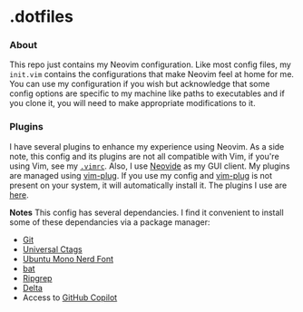 # .dotfiles
### About
This repo just contains my Neovim configuration. Like most config files, my `init.vim` contains the configurations that make Neovim feel at home for me.
You can use my configuration if you wish but acknowledge that some config options are specific to my machine like paths to executables and if you clone it, you will need to make appropriate modifications to it.

### Plugins
I have several plugins to enhance my experience using Neovim. As a side note, this config and its plugins are not all compatible with Vim, if you're using Vim, see my [`.vimrc`](/.vimrc). Also, I use [Neovide](https://github.com/neovide/neovide) as my GUI client.
My plugins are managed using [vim-plug](https://github.com/junegunn/vim-plug).
If you use my config and [vim-plug](https://github.com/junegunn/vim-plug) is not present on your system, it will automatically install it.
The plugins I use are [here](https://github.com/UnrealApex/dotfiles/blob/main/plugins/plug.vim#L12).

**Notes**
This config has several dependancies. I find it convenient to install some of these dependancies via a package manager:

- [Git](https://git-scm.com/)
- [Universal Ctags](https://github.com/universal-ctags/ctags)
- [Ubuntu Mono Nerd Font](https://github.com/ryanoasis/nerd-fonts/tree/master/patched-fonts/UbuntuMono/Regular/complete)
- [bat](https://github.com/sharkdp/bat)
- [Ripgrep](https://github.com/BurntSushi/ripgrep)
- [Delta](https://github.com/dandavison/delta)
- Access to [GitHub Copilot](https://github.com/features/copilot)
